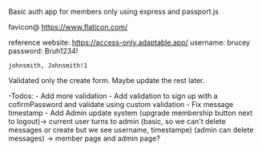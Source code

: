 Basic auth app for members only using express and passport.js

favicon@ https://www.flaticon.com/

reference website: https://access-only.adaptable.app/
    username: brucey
    password: Bruh1234!

    johnsmith, Johnsmith!1

Validated only the create form. Maybe update the rest later.

-Todos:
    - Add more validation
        - Add validation to sign up with a cofirmPassword and validate using custom validation
    - Fix message timestamp
    - Add Admin update system (upgrade membership button next to logout)-> current user turns to admin
    (basic, so we can't delete messages or create but we see username, timestampe)
    (admin can delete messages)
    -> member page and admin page?

